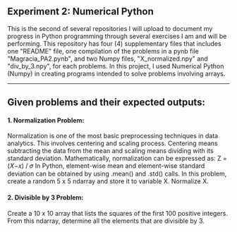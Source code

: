 ## Experiment 2: Numerical Python 
This is the second of several repositories I will upload to document my progress in Python programming through several exercises I am and will be performing. This repository has four (4) supplementary files that includes one "README" file, one compilation of the problems in a pynb file "Magracia_PA2.pynb", and two Numpy files, "X_normalized.npy" and "div_by_3.npy", for each problems. In this project, I used Numerical Python (Numpy) in creating programs intended to solve problems involving arrays.

------------
## Given problems and their expected outputs:

#### 1. Normalization Problem: 
Normalization is one of the most basic preprocessing techniques in data analytics. This involves centering and scaling process. Centering means subtracting the data from the mean and scaling means dividing with its standard deviation. Mathematically, normalization can be expressed as: Z = (𝑋−𝑥) / 𝜎
In Python, element-wise mean and element-wise standard deviation can be obtained by using .mean() and .std() calls. In this problem, create a random 5 x 5 ndarray and store it to variable X. Normalize X.

#### 2. Divisible by 3 Problem: 
Create a 10 x 10 array that lists the squares of the first 100 positive integers. From this ndarray, determine all the elements that are divisible by 3.
